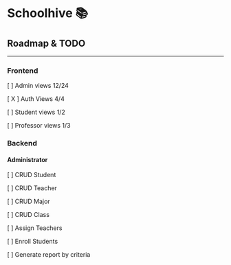 # Schoolhive 📚

## Roadmap & TODO
---
### Frontend
[ ] Admin views 12/24

[ X ] Auth Views 4/4

[ ] Student views 1/2

[ ] Professor views 1/3

### Backend
#### Administrator
[ ] CRUD Student

[ ] CRUD Teacher

[ ] CRUD Major

[ ] CRUD Class

[ ] Assign Teachers

[ ] Enroll Students

[ ] Generate report by criteria



